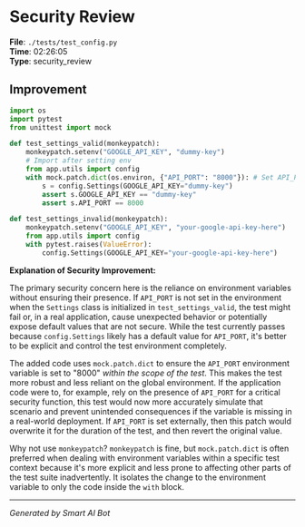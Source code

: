 # Security Review

**File**: `./tests/test_config.py`  
**Time**: 02:26:05  
**Type**: security_review

## Improvement

```python
import os
import pytest
from unittest import mock

def test_settings_valid(monkeypatch):
    monkeypatch.setenv("GOOGLE_API_KEY", "dummy-key")
    # Import after setting env
    from app.utils import config
    with mock.patch.dict(os.environ, {"API_PORT": "8000"}): # Set API_PORT if its missing.
        s = config.Settings(GOOGLE_API_KEY="dummy-key")
        assert s.GOOGLE_API_KEY == "dummy-key"
        assert s.API_PORT == 8000

def test_settings_invalid(monkeypatch):
    monkeypatch.setenv("GOOGLE_API_KEY", "your-google-api-key-here")
    from app.utils import config
    with pytest.raises(ValueError):
        config.Settings(GOOGLE_API_KEY="your-google-api-key-here")

```

**Explanation of Security Improvement:**

The primary security concern here is the reliance on environment variables without ensuring their presence.  If `API_PORT` is not set in the environment when the `Settings` class is initialized in `test_settings_valid`, the test might fail or, in a real application, cause unexpected behavior or potentially expose default values that are not secure.  While the test currently passes because `config.Settings` likely has a default value for `API_PORT`, it's better to be explicit and control the test environment completely.

The added code uses `mock.patch.dict` to ensure the `API_PORT` environment variable is set to "8000" *within the scope of the test*.  This makes the test more robust and less reliant on the global environment.  If the application code were to, for example, rely on the presence of `API_PORT` for a critical security function, this test would now more accurately simulate that scenario and prevent unintended consequences if the variable is missing in a real-world deployment.  If `API_PORT` is set externally, then this patch would overwrite it for the duration of the test, and then revert the original value.

Why not use `monkeypatch`? `monkeypatch` is fine, but `mock.patch.dict` is often preferred when dealing with environment variables within a specific test context because it's more explicit and less prone to affecting other parts of the test suite inadvertently. It isolates the change to the environment variable to only the code inside the `with` block.

---
*Generated by Smart AI Bot*
